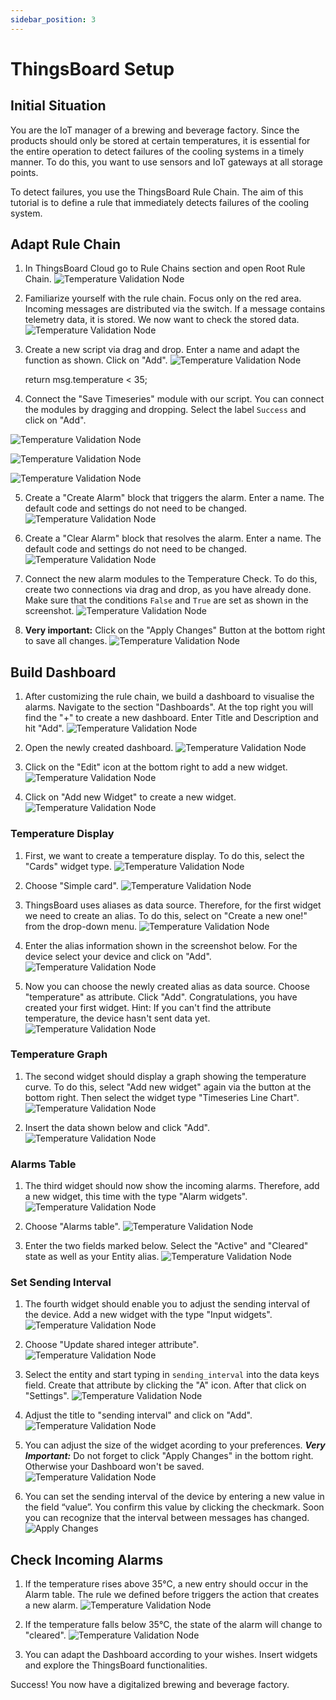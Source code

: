 ```yaml
---
sidebar_position: 3
---
```


# ThingsBoard Setup


## Initial Situation

You are the IoT manager of a brewing and beverage factory. 
Since the products should only be stored at certain temperatures, it is essential for the entire operation to detect failures of the cooling systems in a timely manner. 
To do this, you want to use sensors and IoT gateways at all storage points. 

To detect failures, you use the ThingsBoard Rule Chain. 
The aim of this tutorial is to define a rule that immediately detects failures of the cooling system. 

## Adapt Rule Chain
1. In ThingsBoard Cloud go to Rule Chains section and open Root Rule Chain.
![Temperature Validation Node](/img/tb/rule-chain.png)

2. Familiarize yourself with the rule chain. Focus only on the red area. Incoming messages are distributed via the switch. If a message contains telemetry data, it is stored. We now want to check the stored data.
![Temperature Validation Node](/img/tb/rule-chain-default.png)

3. Create a new script via drag and drop. Enter a name and adapt the function as shown. Click on "Add".
![Temperature Validation Node](/img/tb/rule-chain-script.png)


	return msg.temperature < 35;
	
4. Connect the "Save Timeseries" module with our script. You can connect the modules by dragging and dropping. Select the label `Success` and click on "Add".

![Temperature Validation Node](/img/tb/rule-chain-connect.png)

<div style={{textAlign: 'center'}}>

![Temperature Validation Node](/img/tb/rule-chain-link.png)

</div>

![Temperature Validation Node](/img/tb/rule-chain-link-complete.png)

5. Create a "Create Alarm" block that triggers the alarm. Enter a name. The default code and settings do not need to be changed.
![Temperature Validation Node](/img/tb/rule-chain-create-alarm.png)

6. Create a "Clear Alarm" block that resolves the alarm. Enter a name. The default code and settings do not need to be changed.
![Temperature Validation Node](/img/tb/rule-chain-clear-alarm.png)

7. Connect the new alarm modules to the Temperature Check. To do this, create two connections via drag and drop, as you have already done. Make sure that the conditions `False` and `True` are set as shown in the screenshot.
![Temperature Validation Node](/img/tb/rule-chain-link-alarms.png)

8. **Very important:** Click on the "Apply Changes" Button at the bottom right to save all changes.
![Temperature Validation Node](/img/tb/rule-chain-apply.png)

## Build Dashboard

1. After customizing the rule chain, we build a dashboard to visualise the alarms. Navigate to the section "Dashboards". At the top right you will find the "+" to create a new dashboard. Enter Title and Description and hit "Add".
![Temperature Validation Node](/img/tb/dashboard.png)

2. Open the newly created dashboard.
![Temperature Validation Node](/img/tb/dashboard-open.png)

3. Click on the "Edit" icon at the bottom right to add a new widget.
![Temperature Validation Node](/img/tb/dashboard-edit.png)

4. Click on "Add new Widget" to create a new widget.
![Temperature Validation Node](/img/tb/dashboard-empty.png)


### Temperature Display
1. First, we want to create a temperature display. To do this, select the "Cards" widget type.
![Temperature Validation Node](/img/tb/dashboard-cards.png)

2. Choose "Simple card".
![Temperature Validation Node](/img/tb/dashboard-cards-simple.png)

3. ThingsBoard uses aliases as data source. Therefore, for the first widget we need to create an alias. To do this, select on "Create a new one!" from the drop-down menu.
![Temperature Validation Node](/img/tb/dashboard-create-data-source.png)

4. Enter the alias information shown in the screenshot below. For the device select your device and click on "Add".
![Temperature Validation Node](/img/tb/dashboard-create-data-source-2.png)

5. Now you can choose the newly created alias as data source. Choose "temperature" as attribute. Click "Add". 
Congratulations, you have created your first widget.
Hint: If you can't find the attribute temperature, the device hasn't sent data yet. 
![Temperature Validation Node](/img/tb/dashboard-cards-simple-2.png)

### Temperature Graph
1. The second widget should display a graph showing the temperature curve. To do this, select "Add new widget" again via the button at the bottom right. Then select the widget type "Timeseries Line Chart".
![Temperature Validation Node](/img/tb/dashboard-cards-timeseries.png)

2. Insert the data shown below and click "Add".
![Temperature Validation Node](/img/tb/dashboard-cards-timeseries-2.png)

### Alarms Table
1. The third widget should now show the incoming alarms. Therefore, add a new widget, this time with the type "Alarm widgets".
![Temperature Validation Node](/img/tb/dashboard-cards-alarm.png)

2. Choose "Alarms table".
![Temperature Validation Node](/img/tb/dashboard-cards-alarm-table.png)

3. Enter the two fields marked below. Select the "Active" and "Cleared" state as well as your Entity alias.
![Temperature Validation Node](/img/tb/dashboard-cards-alarm-table-data.png)

### Set Sending Interval

1. The fourth widget should enable you to adjust the sending interval of the device.
Add a new widget with the type "Input widgets".
![Temperature Validation Node](/img/tb/dashboard-cards-input.png)

2. Choose "Update shared integer attribute".
![Temperature Validation Node](/img/tb/dashboard-cards-input-shared-int.png)

3. Select the entity and start typing in `sending_interval` into the data keys field.
Create that attribute by clicking the "A" icon.
After that click on "Settings".
![Temperature Validation Node](/img/tb/dashboard-cards-input-create-attribute.png)

4. Adjust the title to "sending interval" and click on "Add".
![Temperature Validation Node](/img/tb/dashboard-cards-input-settings.png)

5. You can adjust the size of the widget acording to your preferences.
***Very Important:*** Do not forget to click "Apply Changes" in the bottom right.
Otherwise your Dashboard won't be saved.
![Temperature Validation Node](/img/tb/dashboard-rearrange.png)


6. You can set the sending interval of the device by entering a new value in the field “value”. You confirm this value by clicking the checkmark. Soon you can recognize that the interval between messages has changed.
![Apply Changes](/img/tb/dashboard-set-attribute.png)

## Check Incoming Alarms
1. If the temperature rises above 35°C, a new entry should occur in the Alarm table.
The rule we defined before triggers the action that creates a new alarm.
![Temperature Validation Node](/img/tb/dashboard-check-alarms.png)

2. If the temperature falls below 35°C, the state of the alarm will change to "cleared".
![Temperature Validation Node](/img/tb/dashboard-check-alarms-2.png)

3. You can adapt the Dashboard according to your wishes. Insert widgets and explore the ThingsBoard functionalities. 

Success! You now have a digitalized brewing and beverage factory.
